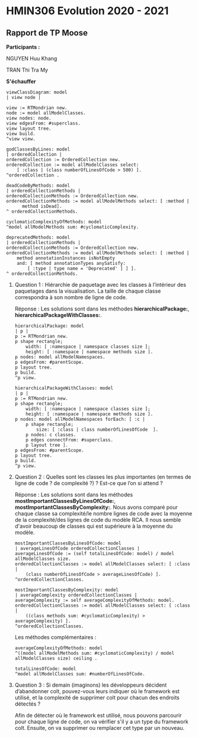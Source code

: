 # HMIN306 Evolution 2020 - 2021
## Rapport de TP Moose 
**Participants :**

NGUYEN Huu Khang

TRAN Thi Tra My

**S'échauffer**

    viewClassDiagram: model
	| view node |
	
	view := RTMondrian new.
	node := model allModelClasses.
	view nodes: node.
	view edgesFrom: #superclass.
	view layout tree.
	view build.
	^view view.

    godClassesByLines: model 
	| orderedCollection | 
	orderedCollection := OrderedCollection new.
	orderedCollection := model allModelClasses select:
		[ :class | (class numberOfLinesOfCode > 500) ].
	^orderedCollection .

    deadCodeByMethods: model 
	| orderedCollectionMethods |
	orderedCollectionMethods := OrderedCollection new.
	orderedCollectionMethods := model allModelMethods select: [ :method |
		  method isDead].
	^ orderedCollectionMethods.

    cyclomaticComplexityOfMethods: model 
	^model allModelMethods sum: #cyclomaticComplexity.

    deprecatedMethods: model
	| orderedCollectionMethods |
	orderedCollectionMethods := OrderedCollection new.
	orderedCollectionMethods := model allModelMethods select: [ :method |
		method annotationInstances isNotEmpty 
		and: [ method annotationTypes anySatisfy:
			[ :type | type name = 'Deprecated' ] ] ].
	^ orderedCollectionMethods.

1. Question 1 : Hiérarchie de paquetage avec les classes à l’intérieur des paquetages dans la visualisation. La taille de chaque classe correspondra à son nombre de ligne de code.

    Réponse : Les solutions sont dans les méthodes **hierarchicalPackage:**, **hierarchicalPackageWithClasses:**. 
    ```Smalltalk
    hierarchicalPackage: model 
	| p | 
	p := RTMondrian new.
	p shape rectangle;
		width: [ :namespace | namespace classes size ];
		height: [ :namespace | namespace methods size ].
	p nodes: model allModelNamespaces.
	p edgesFrom: #parentScope.
	p layout tree.
	p build.
	^p view.
    ```
    
    ```Smalltalk
    hierarchicalPackageWithClasses: model 
	| p | 
	p := RTMondrian new.
	p shape rectangle;
		width: [ :namespace | namespace classes size ];
		height: [ :namespace | namespace methods size ].
	p nodes: model allModelNamespaces forEach: [ :c | 
		p shape rectangle;
			size: [ :class | class numberOfLinesOfCode  ].
		p nodes: c classes.
		p edges connectFrom: #superclass.
		p layout tree ].
	p edgesFrom: #parentScope.
	p layout tree.
	p build.
	^p view.
    ```

2. Question 2 : Quelles sont les classes les plus importantes (en termes de ligne de code ? de complexité ?) ? Est-ce que l’on si attend ? 

    Réponse : Les solutions sont dans les méthodes **mostImportantClassesByLinesOfCode:**, **mostImportantClassesByComplexity:**. Nous avons comparé pour chaque classe sa complexité/le nombre lignes de code avec la moyenne de la complexité/des lignes de code du modèle RCA. Il nous semble d'avoir beaucoup de classes qui est supérieure à la moyenne du modèle. 
    ```Smalltalk
    mostImportantClassesByLinesOfCode: model
	| averageLinesOfCode orderedCollectionClasses |
	averageLinesOfCode := (self totalLinesOfCode: model) / model allModelClasses size.
	orderedCollectionClasses := model allModelClasses select: [ :class |
		(class numberOfLinesOfCode > averageLinesOfCode) ].
	^orderedCollectionClasses.
    ```

    ```Smalltalk
    mostImportantClassesByComplexity: model
	| averageComplexity orderedCollectionClasses |
	averageComplexity := self averageComplexityOfMethods: model.
	orderedCollectionClasses := model allModelClasses select: [ :class |
		((class methods sum: #cyclomaticComplexity) > averageComplexity) ].
	^orderedCollectionClasses.
    ```
    Les méthodes complémentaires : 

    ```Smalltalk
    averageComplexityOfMethods: model
	^((model allModelMethods sum: #cyclomaticComplexity) / model allModelClasses size) ceiling .
    ```

    ```Smalltalk
    totalLinesOfCode: model
	^model allModelClasses sum: #numberOfLinesOfCode.
    ```


3. Question 3 : Si demain (imaginons) les développeurs décident d’abandonner colt, pouvez-vous leurs indiquer où le framework est utilisé, et la complexité de supprimer colt pour chacun des endroits détectés ?

    Afin de détecter où le framework est utilisé, nous pouvons parcourir pour chaque ligne de code, on va vérifier s'il y a un type du framework colt. Ensuite, on va supprimer ou remplacer cet type par un nouveau.   


